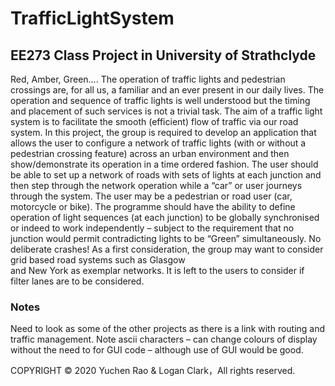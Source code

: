 # TrafficLightSystem

## EE273 Class Project in University of Strathclyde

  Red, Amber, Green…. The operation of traffic lights and pedestrian crossings are, for all 
us,  a  familiar  and  an  ever  present  in  our  daily  lives.    The  operation  and  sequence  of 
traffic lights is well  understood  but  the  timing and  placement of  such  services is  not a 
trivial task. The aim of a traffic light system is to facilitate the smooth (efficient) flow of 
traffic  via  our  road  system.    In  this  project,  the  group  is  required  to  develop  an 
application that allows the user to configure a network of traffic lights (with or without a 
pedestrian crossing  feature) across an urban environment and  then show/demonstrate 
its operation in a time ordered fashion.  The user should be able to set up a network of 
roads with sets of lights at each junction and then step  through  the network operation 
while a “car” or user journeys through the system. The user may be a pedestrian or road 
user  (car,  motorcycle  or  bike).  The  programme  should  have  the  ability  to  define 
operation of light sequences (at each junction) to be globally synchronised or indeed to 
work  independently  –  subject  to  the  requirement  that  no  junction  would  permit 
contradicting  lights  to  be  “Green”  simultaneously.  No  deliberate  crashes!    As  a  first 
consideration, the group may want to consider grid based road systems such as Glasgow  
and New York  as exemplar networks.  It is left to the users to consider if filter lanes are 
to be considered. 

### Notes 
Need  to  look  as  some  of  the  other  projects  as  there  is  a  link  with  routing  and  traffic 
management. Note ascii characters – can change colours of display without the need to 
for GUI code – although use of GUI would be good. 

COPYRIGHT © 2020 Yuchen Rao & Logan Clark，All rights reserved.
